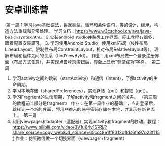 # 安卓训练营

·第一周
1.学习Java基础语法，数据类型，循环和条件语句，类的设计，继承，构造方法重载和异常处理。
学习文档：https://www.w3cschool.cn/java/java-basic-syntax.htm。
2.安装android studio并熟悉工作界面，网上教程有很多，跟着配置安装即可。
3. 学习使用Android Studio，使用xml布局（线性布局LinearLayout，限制性布局ConstraintLayout，相对布局RelativeLayout等），理解布局和组件之间的关系（findViewById）。
作业：用xml布局做一个登录注册界面（布局方式任意），并实现点击登录按钮后，界面上显示“登录成功“字样。
·第二周
1.	学习activity之间的跳转（startActivity）和通信（intent），了解activity的生命周期。
2.	学习本地存储（sharedPreferences），实现存储（put）和提取（get）。
3.	学习Fragment的生命周期，了解activity和fragment之间的关系。
（第三周的教程前半部分是fragment）
作业：在第一周作业的基础上，点击登录后，跳转到一个新的界面，将用户输入的账号密码存储在本地，并显示在新界面上。
·第三周
1.	利用viewpager和adapter（适配器）实现activity和fragment的联动，教程：
https://www.bilibili.com/video/BV1u64y1S7Rj/?share_source=copy_web&vd_source=65cc48e1ff8312c1fd46fa97d23f115f
作业：仿照微信做一个切换界面（viewpager+fragment）





